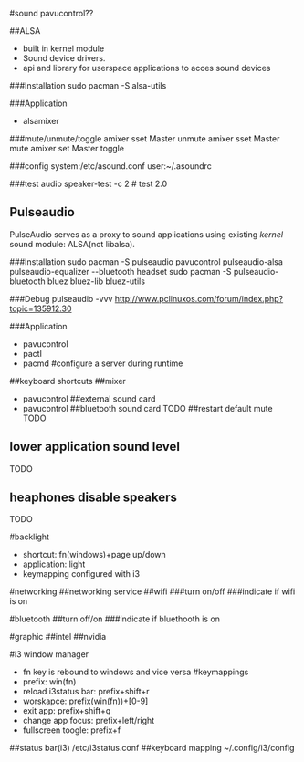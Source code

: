 #sound
pavucontrol??

##ALSA
- built in kernel module
- Sound device drivers.
- api and library for userspace applications to acces sound devices

###Installation
sudo pacman -S alsa-utils

###Application
- alsamixer

###mute/unmute/toggle
amixer sset Master unmute
amixer sset Master mute
amixer set Master toggle

###config
system:/etc/asound.conf
user:~/.asoundrc

###test audio
speaker-test -c 2 # test 2.0

## Pulseaudio
PulseAudio serves as a proxy to sound applications using existing _kernel_ sound module: ALSA(not libalsa).

###Installation
sudo pacman -S pulseaudio pavucontrol pulseaudio-alsa pulseaudio-equalizer
--bluetooth headset
sudo pacman -S pulseaudio-bluetooth bluez bluez-lib bluez-utils

###Debug
pulseaudio -vvv
http://www.pclinuxos.com/forum/index.php?topic=135912.30

###Application
- pavucontrol
- pactl
- pacmd     #configure a server during runtime

##keyboard shortcuts
##mixer
- pavucontrol
##external sound card
- pavucontrol
##bluetooth sound card
TODO
##restart default mute
TODO
## lower application sound level
TODO
## heaphones disable speakers
TODO

#backlight
- shortcut: fn(windows)+page up/down
- application: light
- keymapping configured with i3

#networking
##networking service
##wifi
###turn on/off
###indicate if wifi is on

#bluetooth
##turn off/on
###indicate if bluethooth is on

#graphic
##intel
##nvidia

#i3 window manager
- fn key is rebound to windows and vice versa
#keymappings
- prefix: win(fn)
- reload i3status bar: prefix+shift+r
- worskapce: prefix(win(fn))+[0-9]
- exit app: prefix+shift+q
- change app focus: prefix+left/right
- fullscreen toogle: prefix+f

##status bar(i3)
/etc/i3status.conf
##keyboard mapping
~/.config/i3/config
